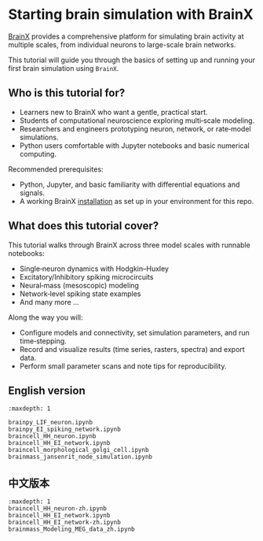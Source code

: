 # Starting brain simulation with BrainX 

[BrainX](https://github.com/chaobrain) provides a comprehensive platform for 
simulating brain activity at multiple scales, from individual neurons to 
large-scale brain networks. 

This tutorial will guide you through the basics of setting up and running 
your first brain simulation using ``BrainX``.


## Who is this tutorial for?

- Learners new to BrainX who want a gentle, practical start.
- Students of computational neuroscience exploring multi‑scale modeling.
- Researchers and engineers prototyping neuron, network, or rate‑model simulations.
- Python users comfortable with Jupyter notebooks and basic numerical computing.

Recommended prerequisites:

- Python, Jupyter, and basic familiarity with differential equations and signals.
- A working BrainX [installation](./install.md) as set up in your environment for this repo.

## What does this tutorial cover?

This tutorial walks through BrainX across three model scales with runnable notebooks:

- Single‑neuron dynamics with Hodgkin–Huxley
- Excitatory/Inhibitory spiking microcircuits
- Neural‑mass (mesoscopic) modeling
- Network‑level spiking state examples
- And many more ...

Along the way you will:

- Configure models and connectivity, set simulation parameters, and run time‑stepping.
- Record and visualize results (time series, rasters, spectra) and export data.
- Perform small parameter scans and note tips for reproducibility.


## English version

```{toctree}
:maxdepth: 1

brainpy_LIF_neuron.ipynb
brainpy_EI_spiking_network.ipynb
braincell_HH_neuron.ipynb
braincell_HH_EI_network.ipynb
braincell_morphological_golgi_cell.ipynb
brainmass_jansenrit_node_simulation.ipynb
```


## 中文版本

```{toctree}
:maxdepth: 1
braincell_HH_neuron-zh.ipynb
braincell_HH_EI_network.ipynb
braincell_HH_EI_network-zh.ipynb
brainmass_Modeling_MEG_data_zh.ipynb
```
